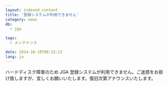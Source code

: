 ```yaml
---
layout: indexed_content
title: '登録システムが利用できません'
category: news
db:
  - jga

tags:
  - メンテナンス

date: 2014-10-10T08:23:23
lang: ja
---
```


ハードディスク障害のため JGA 登録システムが利用できません。ご迷惑をお掛け致しますが、宜しくお願いいたします。復旧次第アナウンスいたします。
